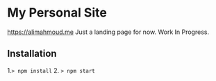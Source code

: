 # My Personal Site
https://alimahmoud.me
Just a landing page for now. Work In Progress. 
## Installation
1.`> npm install`
 2. `> npm start`
